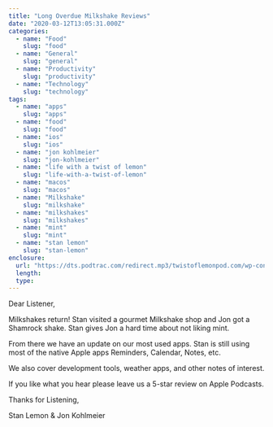 ```yaml
---
title: "Long Overdue Milkshake Reviews"
date: "2020-03-12T13:05:31.000Z"
categories:
  - name: "Food"
    slug: "food"
  - name: "General"
    slug: "general"
  - name: "Productivity"
    slug: "productivity"
  - name: "Technology"
    slug: "technology"
tags:
  - name: "apps"
    slug: "apps"
  - name: "food"
    slug: "food"
  - name: "ios"
    slug: "ios"
  - name: "jon kohlmeier"
    slug: "jon-kohlmeier"
  - name: "life with a twist of lemon"
    slug: "life-with-a-twist-of-lemon"
  - name: "macos"
    slug: "macos"
  - name: "Milkshake"
    slug: "milkshake"
  - name: "milkshakes"
    slug: "milkshakes"
  - name: "mint"
    slug: "mint"
  - name: "stan lemon"
    slug: "stan-lemon"
enclosure:
  url: "https://dts.podtrac.com/redirect.mp3/twistoflemonpod.com/wp-content/uploads/2020/03/087-lwatol-20200312.mp3"
  length:
  type:
---
```


Dear Listener,

Milkshakes return! Stan visited a gourmet Milkshake shop and Jon got a Shamrock shake. Stan gives Jon a hard time about not liking mint.

From there we have an update on our most used apps. Stan is still using most of the native Apple apps Reminders, Calendar, Notes, etc.

We also cover development tools, weather apps, and other notes of interest.

If you like what you hear please leave us a 5-star review on Apple Podcasts.

Thanks for Listening,

Stan Lemon & Jon Kohlmeier
